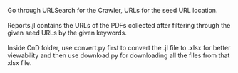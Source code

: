 Go through URLSearch for the Crawler, URLs for the seed URL location.
<br /> <br />
Reports.jl contains the URLs of the PDFs collected after filtering through the given seed URLs by the given keywords.
<br /> <br />
Inside CnD folder, use convert.py first to convert the .jl file to .xlsx for better viewability and then use download.py for downloading all the files from that xlsx file.
